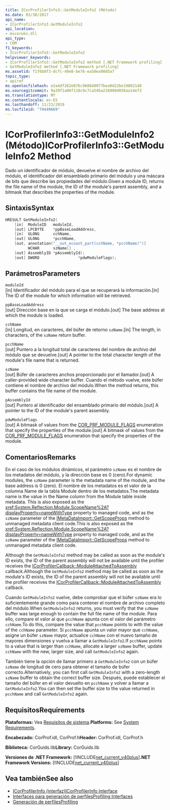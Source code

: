 ```yaml
---
title: ICorProfilerInfo3::GetModuleInfo2 (Método)
ms.date: 03/30/2017
api_name:
- ICorProfilerInfo3.GetModuleInfo2
api_location:
- mscorwks.dll
api_type:
- COM
f1_keywords:
- ICorProfilerInfo3::GetModuleInfo2
helpviewer_keywords:
- ICorProfilerInfo3::GetModuleInfo2 method [.NET Framework profiling]
- GetModuleInfo2 method [.NET Framework profiling]
ms.assetid: f1f6b8f3-dcfc-49e8-be76-ea50ea90d5a7
topic_type:
- apiref
ms.openlocfilehash: e2a4df262e076c960640977bea0d22be19802140
ms.sourcegitcommit: 9a39f2a06f110c9c7ca54ba216900d038aa14ef3
ms.translationtype: MT
ms.contentlocale: es-ES
ms.lasthandoff: 11/23/2019
ms.locfileid: "74449669"
---
```

# <a name="icorprofilerinfo3getmoduleinfo2-method"></a><span data-ttu-id="5f766-102">ICorProfilerInfo3::GetModuleInfo2 (Método)</span><span class="sxs-lookup"><span data-stu-id="5f766-102">ICorProfilerInfo3::GetModuleInfo2 Method</span></span>
<span data-ttu-id="5f766-103">Dado un identificador de módulo, devuelve el nombre de archivo del módulo, el identificador del ensamblado primario del módulo y una máscara de bits que describe las propiedades del módulo.</span><span class="sxs-lookup"><span data-stu-id="5f766-103">Given a module ID, returns the file name of the module, the ID of the module's parent assembly, and a bitmask that describes the properties of the module.</span></span>  
  
## <a name="syntax"></a><span data-ttu-id="5f766-104">Sintaxis</span><span class="sxs-lookup"><span data-stu-id="5f766-104">Syntax</span></span>  
  
```cpp  
HRESULT GetModuleInfo2(  
    [in]  ModuleID   moduleId,  
    [out] LPCBYTE    *ppBaseLoadAddress,  
    [in]  ULONG      cchName,  
    [out] ULONG      *pcchName,  
    [out, annotation("__out_ecount_part(cchName, *pcchName)")]  
          WCHAR      szName[] ,  
    [out] AssemblyID *pAssemblyId);  
    [out] DWORD                 *pdwModuleFlags);  
```  
  
## <a name="parameters"></a><span data-ttu-id="5f766-105">Parámetros</span><span class="sxs-lookup"><span data-stu-id="5f766-105">Parameters</span></span>  
 `moduleId`  
 <span data-ttu-id="5f766-106">[in] Identificador del módulo para el que se recuperará la información.</span><span class="sxs-lookup"><span data-stu-id="5f766-106">[in] The ID of the module for which information will be retrieved.</span></span>  
  
 `ppBaseLoadAddress`  
 <span data-ttu-id="5f766-107">[out] Dirección base en la que se carga el módulo.</span><span class="sxs-lookup"><span data-stu-id="5f766-107">[out] The base address at which the module is loaded.</span></span>  
  
 `cchName`  
 <span data-ttu-id="5f766-108">[in] Longitud, en caracteres, del búfer de retorno `szName`.</span><span class="sxs-lookup"><span data-stu-id="5f766-108">[in] The length, in characters, of the `szName` return buffer.</span></span>  
  
 `pcchName`  
 <span data-ttu-id="5f766-109">[out] Puntero a la longitud total de caracteres del nombre de archivo del módulo que se devuelve.</span><span class="sxs-lookup"><span data-stu-id="5f766-109">[out] A pointer to the total character length of the module's file name that is returned.</span></span>  
  
 `szName`  
 <span data-ttu-id="5f766-110">[out] Búfer de caracteres anchos proporcionado por el llamador.</span><span class="sxs-lookup"><span data-stu-id="5f766-110">[out] A caller-provided wide character buffer.</span></span> <span data-ttu-id="5f766-111">Cuando el método vuelve, este búfer contiene el nombre de archivo del módulo.</span><span class="sxs-lookup"><span data-stu-id="5f766-111">When the method returns, this buffer contains the file name of the module.</span></span>  
  
 `pAssemblyId`  
 <span data-ttu-id="5f766-112">[out] Puntero al identificador del ensamblado primario del módulo.</span><span class="sxs-lookup"><span data-stu-id="5f766-112">[out] A pointer to the ID of the module's parent assembly.</span></span>  
  
 `pdwModuleFlags`  
 <span data-ttu-id="5f766-113">[out] A bitmask of values from the [COR_PRF_MODULE_FLAGS](../../../../docs/framework/unmanaged-api/profiling/cor-prf-module-flags-enumeration.md) enumeration that specify the properties of the module.</span><span class="sxs-lookup"><span data-stu-id="5f766-113">[out] A bitmask of values from the [COR_PRF_MODULE_FLAGS](../../../../docs/framework/unmanaged-api/profiling/cor-prf-module-flags-enumeration.md) enumeration that specify the properties of the module.</span></span>  
  
## <a name="remarks"></a><span data-ttu-id="5f766-114">Comentarios</span><span class="sxs-lookup"><span data-stu-id="5f766-114">Remarks</span></span>  
 <span data-ttu-id="5f766-115">En el caso de los módulos dinámicos, el parámetro `szName` es el nombre de los metadatos del módulo, y la dirección base es 0 (cero).</span><span class="sxs-lookup"><span data-stu-id="5f766-115">For dynamic modules, the `szName` parameter is the metadata name of the module, and the base address is 0 (zero).</span></span> <span data-ttu-id="5f766-116">El nombre de los metadatos es el valor de la columna Name de la tabla Module dentro de los metadatos.</span><span class="sxs-lookup"><span data-stu-id="5f766-116">The metadata name is the value in the Name column from the Module table inside metadata.</span></span> <span data-ttu-id="5f766-117">This is also exposed as the <xref:System.Reflection.Module.ScopeName%2A?displayProperty=nameWithType> property to managed code, and as the `szName` parameter of the [IMetaDataImport::GetScopeProps](../../../../docs/framework/unmanaged-api/metadata/imetadataimport-getscopeprops-method.md) method to unmanaged metadata client code.</span><span class="sxs-lookup"><span data-stu-id="5f766-117">This is also exposed as the <xref:System.Reflection.Module.ScopeName%2A?displayProperty=nameWithType> property to managed code, and as the `szName` parameter of the [IMetaDataImport::GetScopeProps](../../../../docs/framework/unmanaged-api/metadata/imetadataimport-getscopeprops-method.md) method to unmanaged metadata client code.</span></span>  
  
 <span data-ttu-id="5f766-118">Although the `GetModuleInfo2` method may be called as soon as the module's ID exists, the ID of the parent assembly will not be available until the profiler receives the [ICorProfilerCallback::ModuleAttachedToAssembly](../../../../docs/framework/unmanaged-api/profiling/icorprofilercallback-moduleattachedtoassembly-method.md) callback.</span><span class="sxs-lookup"><span data-stu-id="5f766-118">Although the `GetModuleInfo2` method may be called as soon as the module's ID exists, the ID of the parent assembly will not be available until the profiler receives the [ICorProfilerCallback::ModuleAttachedToAssembly](../../../../docs/framework/unmanaged-api/profiling/icorprofilercallback-moduleattachedtoassembly-method.md) callback.</span></span>  
  
 <span data-ttu-id="5f766-119">Cuando `GetModuleInfo2` vuelve, debe comprobar que el búfer `szName` era lo suficientemente grande como para contener el nombre de archivo completo del módulo.</span><span class="sxs-lookup"><span data-stu-id="5f766-119">When `GetModuleInfo2` returns, you must verify that the `szName` buffer was large enough to contain the full file name of the module.</span></span> <span data-ttu-id="5f766-120">Para ello, compare el valor al que `pcchName` apunta con el valor del parámetro `cchName`.</span><span class="sxs-lookup"><span data-stu-id="5f766-120">To do this, compare the value that `pcchName` points to with the value of the `cchName` parameter.</span></span> <span data-ttu-id="5f766-121">Si `pcchName` apunta un valor mayor que `cchName`, asigne un búfer `szName` mayor, actualice `cchName` con el nuevo tamaño de mayores dimensiones y vuelva a llamar a `GetModuleInfo2`.</span><span class="sxs-lookup"><span data-stu-id="5f766-121">If `pcchName` points to a value that is larger than `cchName`, allocate a larger `szName` buffer, update `cchName` with the new, larger size, and call `GetModuleInfo2` again.</span></span>  
  
 <span data-ttu-id="5f766-122">También tiene la opción de llamar primero a `GetModuleInfo2` con un búfer `szName` de longitud de cero para obtener el tamaño de búfer correcto.</span><span class="sxs-lookup"><span data-stu-id="5f766-122">Alternatively, you can first call `GetModuleInfo2` with a zero-length `szName` buffer to obtain the correct buffer size.</span></span> <span data-ttu-id="5f766-123">Después, puede establecer el tamaño del búfer en el valor devuelto en `pcchName` y volver a llamar a `GetModuleInfo2`.</span><span class="sxs-lookup"><span data-stu-id="5f766-123">You can then set the buffer size to the value returned in `pcchName` and call `GetModuleInfo2` again.</span></span>  
  
## <a name="requirements"></a><span data-ttu-id="5f766-124">Requisitos</span><span class="sxs-lookup"><span data-stu-id="5f766-124">Requirements</span></span>  
 <span data-ttu-id="5f766-125">**Plataformas:** Vea [Requisitos de sistema](../../../../docs/framework/get-started/system-requirements.md).</span><span class="sxs-lookup"><span data-stu-id="5f766-125">**Platforms:** See [System Requirements](../../../../docs/framework/get-started/system-requirements.md).</span></span>  
  
 <span data-ttu-id="5f766-126">**Encabezado:** CorProf.idl, CorProf.h</span><span class="sxs-lookup"><span data-stu-id="5f766-126">**Header:** CorProf.idl, CorProf.h</span></span>  
  
 <span data-ttu-id="5f766-127">**Biblioteca:** CorGuids.lib</span><span class="sxs-lookup"><span data-stu-id="5f766-127">**Library:** CorGuids.lib</span></span>  
  
 <span data-ttu-id="5f766-128">**Versiones de .NET Framework:** [!INCLUDE[net_current_v40plus](../../../../includes/net-current-v40plus-md.md)]</span><span class="sxs-lookup"><span data-stu-id="5f766-128">**.NET Framework Versions:** [!INCLUDE[net_current_v40plus](../../../../includes/net-current-v40plus-md.md)]</span></span>  
  
## <a name="see-also"></a><span data-ttu-id="5f766-129">Vea también</span><span class="sxs-lookup"><span data-stu-id="5f766-129">See also</span></span>

- [<span data-ttu-id="5f766-130">ICorProfilerInfo (interfaz)</span><span class="sxs-lookup"><span data-stu-id="5f766-130">ICorProfilerInfo Interface</span></span>](../../../../docs/framework/unmanaged-api/profiling/icorprofilerinfo-interface.md)
- [<span data-ttu-id="5f766-131">Interfaces para generación de perfiles</span><span class="sxs-lookup"><span data-stu-id="5f766-131">Profiling Interfaces</span></span>](../../../../docs/framework/unmanaged-api/profiling/profiling-interfaces.md)
- [<span data-ttu-id="5f766-132">Generación de perfiles</span><span class="sxs-lookup"><span data-stu-id="5f766-132">Profiling</span></span>](../../../../docs/framework/unmanaged-api/profiling/index.md)
